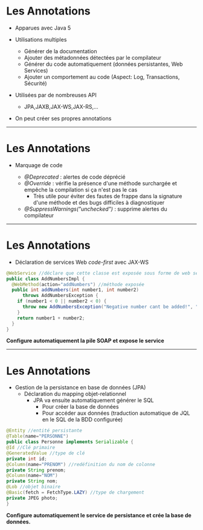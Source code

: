 
# Les Annotations

- Apparues avec Java 5

- Utilisations multiples
  - Générer de la documentation
  - Ajouter des métadonnées détectées par le compilateur
  - Générer du code automatiquement (données persistantes, Web Services)
  - Ajouter un comportement au code (Aspect: Log, Transactions, Sécurité)

- Utilisées par de nombreuses API
  - JPA,JAXB,JAX-WS,JAX-RS,...

- On peut créer ses propres annotations

---

# Les Annotations

- Marquage de code

  - _@Deprecated_ : alertes de code déprécié
  - _@Override_ : vérifie la présence d'une méthode surchargée et empêche la compilation si ça n'est pas le cas
    - Très utile pour éviter des fautes de frappe dans la signature d'une méthode et des bugs difficiles à diagnostiquer
  - _@SuppressWarnings("unchecked")_ : supprime alertes du compilateur

---

# Les Annotations

- Déclaration de services Web _code-first_ avec JAX-WS

```java
@WebService //déclare que cette classe est exposée sous forme de web service
public class AddNumbersImpl {
  @WebMethod(action="addNumbers") //méthode exposée
  public int addNumbers(int number1, int number2) 
      throws AddNumbersException {
    if (number1 < 0 || number2 < 0) {
      throw new AddNumbersException("Negative number cant be added!", "Numbers: " + number1 + ", " + number2);
    }
    return number1 + number2;
  }
}
```

**Configure automatiquement la pile SOAP et expose le service**

---

# Les Annotations

- Gestion de la persistance en base de données (JPA)
  - Déclaration du mapping objet-relationnel
    - JPA va ensuite automatiquement générer le SQL
      - Pour créer la base de données
      - Pour accéder aux données (traduction automatique de JQL en le SQL de la BDD configurée)

```java  
@Entity //entité persistante
@Table(name="PERSONNE")
public class Personne implements Serializable {
@Id //Clé primaire
@GeneratedValue //type de clé
private int id;
@Column(name="PRENOM") //redéfinition du nom de colonne
private String prenom;
@Column(name="NOM") 
private String nom;
@Lob //objet binaire
@Basic(fetch = FetchType.LAZY) //type de chargement
private JPEG photo;
}
```

**Configure automatiquement le service de persistance et crée la base de données.**
